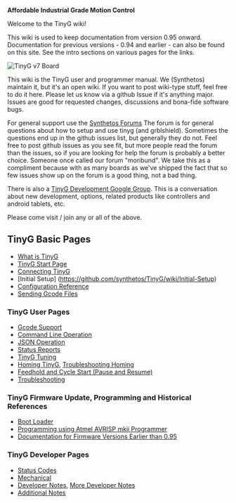 **Affordable Industrial Grade Motion Control**

Welcome to the TinyG wiki!

This wiki is used to keep documentation from version 0.95 onward. Documentation for previous versions - 0.94 and earlier - can also be found on this site. See the intro sections on various pages for the links.

![TinyG v7 Board](http://farm9.staticflickr.com/8378/8504469302_d645fcd97c_z.jpg)

This wiki is the TinyG user and programmer manual. We (Synthetos) maintain it, but it's an open wiki. If you want to post wiki-type stuff, feel free to do it here. Please let us know via a github Issue if it's anything major. Issues are good for requested changes, discussions and bona-fide software bugs.

For general support use the [Synthetos Forums](https://www.synthetos.com/forum/tinyg/)
The forum is for general questions about how to setup and use tinyg (and grblshield). Sometimes the questions end up in the github issues list, but generally they do not. Feel free to post github issues as you see fit, but more people read the forum than the issues, so if you are looking for help the forum is probably a better choice. Someone once called our forum "moribund". We take this as a compliment because with as many boards as we've shipped the fact that so few issues show up on the forum is a good thing, not a bad thing.

There is also a [TinyG Development Google Group](https://groups.google.com/forum/?hl=en&fromgroups#!forum/devTinyG). This is a conversation about new development, options, related products like controllers and android tablets, etc.

Please come visit / join any or all of the above.

## TinyG Basic Pages
* [What is TinyG](https://github.com/synthetos/TinyG/wiki/What-is-TinyG)
* [TinyG Start Page](https://github.com/synthetos/TinyG/wiki/TinyG-Start)
* [Connecting TinyG](https://github.com/synthetos/TinyG/wiki/Connecting-TinyG)
* [Initial Setup] (https://github.com/synthetos/TinyG/wiki/Initial-Setup)
* [Configuration Reference](https://github.com/synthetos/TinyG/wiki/TinyG-Configuration)
* [Sending Gcode Files](https://github.com/synthetos/TinyG/wiki/TinyG-Sending-Files)

### TinyG User Pages
* [Gcode Support](https://github.com/synthetos/TinyG/wiki/TinyG-Gcode-Support)
* [Command Line Operation](https://github.com/synthetos/TinyG/wiki/TinyG-Command-Line)
* [JSON Operation](https://github.com/synthetos/TinyG/wiki/JSON-Operation)
* [Status Reports](https://github.com/synthetos/TinyG/wiki/Status-Reports)
* [TinyG Tuning](https://github.com/synthetos/TinyG/wiki/TinyG-Tuning)
* [Homing TinyG](https://github.com/synthetos/TinyG/wiki/Homing-and-Limits-Description-and-Operation), [Troubleshooting Homing](https://github.com/synthetos/TinyG/wiki/Homing-and-Limits-Setup-and-Troubleshooting)
* [Feedhold and Cycle Start (Pause and Resume)](https://github.com/synthetos/TinyG/wiki/TinyG-Feedhold-and-Resume)
* [Troubleshooting](https://github.com/synthetos/TinyG/wiki/Troubleshooting)

### TinyG Firmware Update, Programming and Historical References
* [Boot Loader](https://github.com/synthetos/TinyG/wiki/TinyG-Boot-Loader)
* [Programming using Atmel AVRISP mkii Programmer](https://github.com/synthetos/TinyG/wiki/Programming-TinyG-with-the-Atmel-AVRISP-Mkii-Programmer)
* [Documentation for Firmware Versions Earlier than 0.95](https://github.com/synthetos/TinyG/wiki/TinyG-0.95-and-Earlier)

### TinyG Developer Pages
* [Status Codes](https://github.com/synthetos/TinyG/wiki/TinyG-Status-Codes)
* [Mechanical](https://github.com/synthetos/TinyG/wiki/TinyG-Physical-Dimensions)
* [Developer Notes](https://github.com/synthetos/TinyG/wiki/Developer-Notes), [More Developer Notes](https://github.com/synthetos/TinyG/wiki/Developer-Notes-Additional)
* [Additional Notes](https://github.com/synthetos/TinyG/wiki/Additional-Notes)